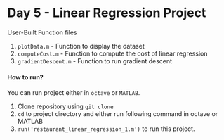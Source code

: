# Day 5 - Linear Regression Project

User-Built Function files
1. `plotData.m` - Function to display the dataset
1. `computeCost.m` - Function to compute the cost of linear regression
1. `gradientDescent.m` - Function to run gradient descent


#### How to run?
You can run project either in `octave` or `MATLAB`. 
1. Clone repository using `git clone `
2. `cd` to project directory and either run following command in octave or MATLAB
2. `run('restaurant_linear_regression_1.m')` to run this project.

